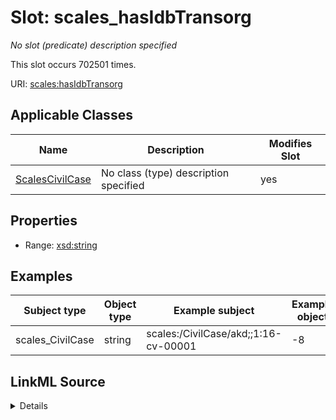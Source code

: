 

# Slot: scales_hasIdbTransorg


_No slot (predicate) description specified_






This slot occurs 702501 times.


URI: [scales:hasIdbTransorg](http://schemas.scales-okn.org/rdf/scales#hasIdbTransorg)



<!-- no inheritance hierarchy -->





## Applicable Classes

| Name | Description | Modifies Slot |
| --- | --- | --- |
| [ScalesCivilCase](../classes/ScalesCivilCase.md) | No class (type) description specified |  yes  |







## Properties

* Range: [xsd:string](http://www.w3.org/2001/XMLSchema#string)






## Examples

| Subject type | Object type | Example subject | Example object | Occurrences |
| --- | --- | --- | --- | --- |
| scales_CivilCase | string | scales:/CivilCase/akd;;1:16-cv-00001 | -8 | 702501 |




## LinkML Source

<details>

```yaml
name: scales_hasIdbTransorg
annotations:
  count:
    tag: count
    value: 702501
description: No slot (predicate) description specified
examples:
- object:
    example_object: '-8'
    example_object_type: string
    example_predicate: scales:hasIdbTransorg
    example_subject: scales:/CivilCase/akd;;1:16-cv-00001
    example_subject_type: scales_CivilCase
from_schema: scales-kg
rank: 1000
slot_uri: scales:hasIdbTransorg
alias: scales_hasIdbTransorg
domain_of:
- scales_CivilCase
range: string

```
</details>